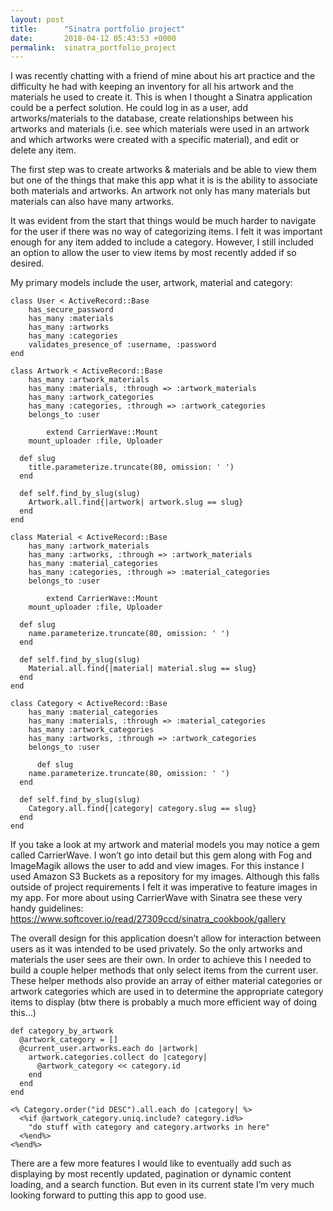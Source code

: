 ```yaml
---
layout: post
title:      "Sinatra portfolio project"
date:       2018-04-12 05:43:53 +0000
permalink:  sinatra_portfolio_project
---
```



I was recently chatting with a friend of mine about his art practice and the difficulty he had with keeping an inventory for all his artwork and the materials he used to create it. This is when I thought a Sinatra application could be a perfect solution. He could log in as a user, add artworks/materials to the database, create relationships between his artworks and materials (i.e. see which materials were used in an artwork and which artworks were created with a specific material), and edit or delete any item. 

The first step was to create artworks & materials and be able to view them but one of the things that make this app what it is is the ability to associate both materials and artworks. An artwork not only has many materials but materials can also have many artworks. 

It was evident from the start that things would be much harder to navigate for the user if there was no way of categorizing items. I felt it was important enough for any item added to include a category. However, I still included an option to allow the user to view items by most recently added if so desired.

My primary models include the user, artwork, material and category:
```
class User < ActiveRecord::Base
	has_secure_password
	has_many :materials
	has_many :artworks
	has_many :categories
	validates_presence_of :username, :password
end

class Artwork < ActiveRecord::Base
	has_many :artwork_materials
	has_many :materials, :through => :artwork_materials
	has_many :artwork_categories
	has_many :categories, :through => :artwork_categories
	belongs_to :user
	
		extend CarrierWave::Mount
	mount_uploader :file, Uploader

  def slug
  	title.parameterize.truncate(80, omission: ' ')
  end

  def self.find_by_slug(slug)
    Artwork.all.find{|artwork| artwork.slug == slug}
  end
end

class Material < ActiveRecord::Base
	has_many :artwork_materials
	has_many :artworks, :through => :artwork_materials
	has_many :material_categories
	has_many :categories, :through => :material_categories
	belongs_to :user
	
		extend CarrierWave::Mount
	mount_uploader :file, Uploader

  def slug
  	name.parameterize.truncate(80, omission: ' ')
  end

  def self.find_by_slug(slug)
    Material.all.find{|material| material.slug == slug}
  end
end

class Category < ActiveRecord::Base
	has_many :material_categories
	has_many :materials, :through => :material_categories
	has_many :artwork_categories
	has_many :artworks, :through => :artwork_categories
	belongs_to :user
	
	  def slug
    name.parameterize.truncate(80, omission: ' ')
  end

  def self.find_by_slug(slug)
    Category.all.find{|category| category.slug == slug}
  end
end
```

If you take a look at my artwork and material models you may notice a gem called CarrierWave. I won’t go into detail but this gem along with Fog and ImageMagik allows the user to add and view images. For this instance I used Amazon S3 Buckets as a repository for my images. Although this falls outside of project requirements I felt it was imperative to feature images in my app. For more about using CarrierWave with Sinatra see these very handy guidelines: https://www.softcover.io/read/27309ccd/sinatra_cookbook/gallery

The overall design for this application doesn’t allow for interaction between users as it was intended to be used privately. So the only artworks and materials the user sees are their own. In order to achieve this I needed to build a couple helper methods that only select items from the current user. These helper methods also provide an array of either material categories or artwork categories which are used in to determine the appropriate category items to display (btw there is probably a much more efficient way of doing this…)

```
def category_by_artwork
  @artwork_category = []
  @current_user.artworks.each do |artwork|
    artwork.categories.collect do |category|
      @artwork_category << category.id
    end
  end
end

<% Category.order("id DESC").all.each do |category| %> 
  <%if @artwork_category.uniq.include? category.id%>
    "do stuff with category and category.artworks in here"
  <%end%>
<%end%>
```

There are a few more features I would like to eventually add such as displaying by most recently updated, pagination or dynamic content loading, and a search function. But even in its current state I’m very much looking forward to putting this app to good use. 


